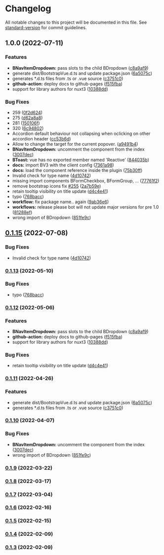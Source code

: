 # Changelog

All notable changes to this project will be documented in this file. See [standard-version](https://github.com/conventional-changelog/standard-version) for commit guidelines.

## 1.0.0 (2022-07-11)


### Features

* **BNavItemDropdown:** pass slots to the child BDropdown ([c8a9af9](https://github.com/vcs-foundation-ltd/bootstrap-vue-3/commit/c8a9af9831008bfbaf392bca8aeb54f7373ae131))
* generate dist/BootstrapVue.d.ts and update package.json ([6a5075c](https://github.com/vcs-foundation-ltd/bootstrap-vue-3/commit/6a5075c392169c9efc7e24393fa4753092627813))
* generates *.d.ts files from .ts or .vue source ([c3751c0](https://github.com/vcs-foundation-ltd/bootstrap-vue-3/commit/c3751c09e50cc3e48bca7b1d6bf05cf6333ab94e))
* **github-action:** deploy docs to github-pages ([f515fba](https://github.com/vcs-foundation-ltd/bootstrap-vue-3/commit/f515fba3947931743c16831d622715b48bea53d6))
* support for library authors for nuxt3 ([10388dd](https://github.com/vcs-foundation-ltd/bootstrap-vue-3/commit/10388dddc0a484ec6e8b90676dbb3cc3a095406b))


### Bug Fixes

* 259 ([0f2d624](https://github.com/vcs-foundation-ltd/bootstrap-vue-3/commit/0f2d624b0f778563ed65047c4cabddb67fc9a387))
* 275 ([d62a8a8](https://github.com/vcs-foundation-ltd/bootstrap-vue-3/commit/d62a8a8e55927fc211e3c0de8a65399c6b54c28a))
* 281 ([150106f](https://github.com/vcs-foundation-ltd/bootstrap-vue-3/commit/150106f117be1a8c9b1f2a388100c4ea5f35874f))
* 320 ([6c94802](https://github.com/vcs-foundation-ltd/bootstrap-vue-3/commit/6c94802aa521855341fc29ed7d5c65c6cddbeaf0))
* Accordion default behaviour not collapsing when oclicking on other accordion header ([cc53b6d](https://github.com/vcs-foundation-ltd/bootstrap-vue-3/commit/cc53b6de828860bb769f133ac2d30400a0a54c9e))
* Allow to change the target for the current popover. ([a9491b4](https://github.com/vcs-foundation-ltd/bootstrap-vue-3/commit/a9491b4290936ec3998b23228d5368a521cf1394))
* **BNavItemDropdown:** uncomment the component from the index ([3007dec](https://github.com/vcs-foundation-ltd/bootstrap-vue-3/commit/3007dec442fa23f2a5a4012b4ef40b621ea9f5bf))
* **BToast:** vue has no exported member named 'Reactive' ([844035b](https://github.com/vcs-foundation-ltd/bootstrap-vue-3/commit/844035ba055a4bcad03e195825155e122ba7880a))
* **docs:** import BV3 with the client config ([7361a98](https://github.com/vcs-foundation-ltd/bootstrap-vue-3/commit/7361a98c8a3c2c04891828c1a9f90412349d7fbb))
* **docs:** load the component reference inside the plugin ([75b30ff](https://github.com/vcs-foundation-ltd/bootstrap-vue-3/commit/75b30ffb59e84f864b9c126a1996eb6e1d3c561d))
* Invalid check for type name ([4d10742](https://github.com/vcs-foundation-ltd/bootstrap-vue-3/commit/4d107425e195676fbfe35e16a40192ae10224489))
* missing import components BFormCheckbox, BFormGroup, ... ([77761f2](https://github.com/vcs-foundation-ltd/bootstrap-vue-3/commit/77761f2a25d375d9c6b84031f7f171950d5db750))
* remove bootstrap icons fix [#255](https://github.com/vcs-foundation-ltd/bootstrap-vue-3/issues/255) ([2a7b59e](https://github.com/vcs-foundation-ltd/bootstrap-vue-3/commit/2a7b59e16ff625cf2ce6ed6153951047f8f2d662))
* retain tooltip visibility on title update ([d4c4e41](https://github.com/vcs-foundation-ltd/bootstrap-vue-3/commit/d4c4e4110017b4186e29e49300b2e574141f9ae2))
* typo ([768bacc](https://github.com/vcs-foundation-ltd/bootstrap-vue-3/commit/768bacc546c8588e09b65ca1c600f3bf7af28fce))
* **workflow:** fix package name.. again ([9ab36e6](https://github.com/vcs-foundation-ltd/bootstrap-vue-3/commit/9ab36e6582e3bbb451341e1caf5514c7aa642e07))
* **workflows:** release please bot will not update major versions for pre 1.0 ([81288ef](https://github.com/vcs-foundation-ltd/bootstrap-vue-3/commit/81288efebee35867f11e268c436d006737a8495a))
* wrong import of BDropdown ([851fe9c](https://github.com/vcs-foundation-ltd/bootstrap-vue-3/commit/851fe9c70880dce4f4b85c0f945679a08a2abf24))

## [0.1.15](https://github.com/cdmoro/bootstrap-vue-3/compare/v0.1.14...v0.1.15) (2022-07-08)


### Bug Fixes

* Invalid check for type name ([4d10742](https://github.com/cdmoro/bootstrap-vue-3/commit/4d107425e195676fbfe35e16a40192ae10224489))

### [0.1.13](https://github.com/cdmoro/bootstrap-vue-3/compare/v0.1.12...v0.1.13) (2022-05-10)

### Bug Fixes

- typo ([768bacc](https://github.com/cdmoro/bootstrap-vue-3/commit/768bacc546c8588e09b65ca1c600f3bf7af28fce))

### [0.1.12](https://github.com/cdmoro/bootstrap-vue-3/compare/v0.1.11...v0.1.12) (2022-05-06)

### Features

- **BNavItemDropdown:** pass slots to the child BDropdown ([c8a9af9](https://github.com/cdmoro/bootstrap-vue-3/commit/c8a9af9831008bfbaf392bca8aeb54f7373ae131))
- **github-action:** deploy docs to github-pages ([f515fba](https://github.com/cdmoro/bootstrap-vue-3/commit/f515fba3947931743c16831d622715b48bea53d6))
- support for library authors for nuxt3 ([10388dd](https://github.com/cdmoro/bootstrap-vue-3/commit/10388dddc0a484ec6e8b90676dbb3cc3a095406b))

### Bug Fixes

- retain tooltip visibility on title update ([d4c4e41](https://github.com/cdmoro/bootstrap-vue-3/commit/d4c4e4110017b4186e29e49300b2e574141f9ae2))

### [0.1.11](https://github.com/cdmoro/bootstrap-vue-3/compare/v0.1.10...v0.1.11) (2022-04-26)

### Features

- generate dist/BootstrapVue.d.ts and update package.json ([6a5075c](https://github.com/cdmoro/bootstrap-vue-3/commit/6a5075c392169c9efc7e24393fa4753092627813))
- generates \*.d.ts files from .ts or .vue source ([c3751c0](https://github.com/cdmoro/bootstrap-vue-3/commit/c3751c09e50cc3e48bca7b1d6bf05cf6333ab94e))

### [0.1.10](https://github.com/cdmoro/bootstrap-vue-3/compare/v0.1.9...v0.1.10) (2022-04-07)

### Bug Fixes

- **BNavItemDropdown:** uncomment the component from the index ([3007dec](https://github.com/cdmoro/bootstrap-vue-3/commit/3007dec442fa23f2a5a4012b4ef40b621ea9f5bf))
- wrong import of BDropdown ([851fe9c](https://github.com/cdmoro/bootstrap-vue-3/commit/851fe9c70880dce4f4b85c0f945679a08a2abf24))

### [0.1.9](https://github.com/cdmoro/bootstrap-vue-3/compare/v0.1.8...v0.1.9) (2022-03-22)

### [0.1.8](https://github.com/cdmoro/bootstrap-vue-3/compare/v0.1.7...v0.1.8) (2022-03-17)

### [0.1.7](https://github.com/cdmoro/bootstrap-vue-3/compare/v0.1.6...v0.1.7) (2022-03-04)

### [0.1.6](https://github.com/cdmoro/bootstrap-vue-3/compare/v0.1.5...v0.1.6) (2022-02-16)

### [0.1.5](https://github.com/cdmoro/bootstrap-vue-3/compare/v0.1.4...v0.1.5) (2022-02-15)

### [0.1.4](https://github.com/cdmoro/bootstrap-vue-3/compare/v0.1.3...v0.1.4) (2022-02-09)

### [0.1.3](https://github.com/cdmoro/bootstrap-vue-3/compare/v0.1.2...v0.1.3) (2022-02-09)
